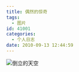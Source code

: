 ```yaml
---
title: 偶然的惊奇
tags:
  - 图片
id: 41001
categories:
  - 个人日志
date: 2010-09-13 12:44:59
---
```


![倒立的天空](http://seoskys.appspot.com/upload/agdzZW9za3lzchILEgpVcGxvYWRGaWxlGMG4Agw.jpg)